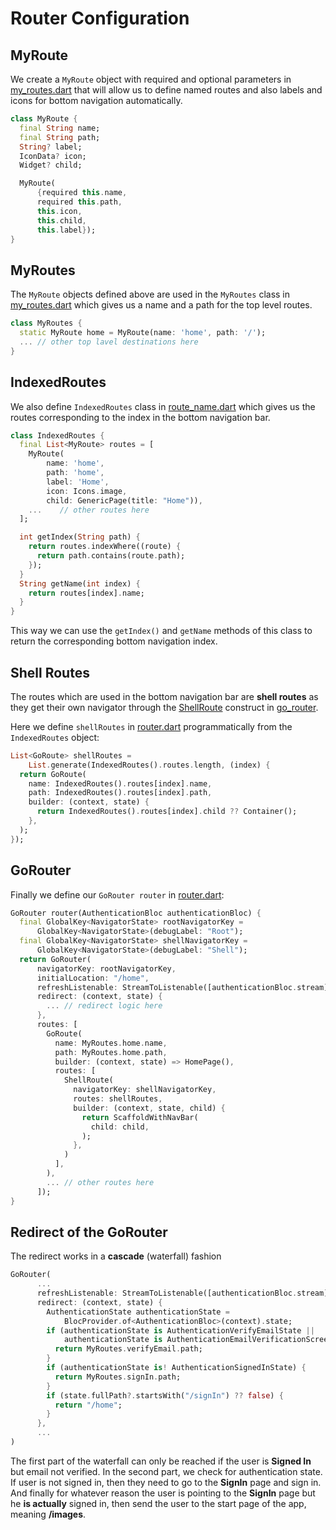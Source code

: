 # Router Configuration

## MyRoute
We create a `MyRoute` object with required and optional parameters in [my_routes.dart](/lib/navigation/my_routes.dart) that will allow us to define named routes and also labels and icons for bottom navigation automatically.
```dart
class MyRoute {
  final String name;
  final String path;
  String? label;
  IconData? icon;
  Widget? child;

  MyRoute(
      {required this.name,
      required this.path,
      this.icon,
      this.child,
      this.label});
}
```

## MyRoutes
The `MyRoute` objects defined above are used in the `MyRoutes` class in [my_routes.dart](/lib/navigation/my_routes.dart) which gives us a name and a path for the top level routes.

```dart
class MyRoutes {
  static MyRoute home = MyRoute(name: 'home', path: '/');
  ... // other top lavel destinations here
}
```
## IndexedRoutes
We also define `IndexedRoutes` class in [route_name.dart](/lib/navigation/route_name.dart) which gives us the routes corresponding to the index in the bottom navigation bar. 
```dart
class IndexedRoutes {
  final List<MyRoute> routes = [
    MyRoute(
        name: 'home',
        path: 'home',
        label: 'Home',
        icon: Icons.image,
        child: GenericPage(title: "Home")),
    ...    // other routes here
  ];

  int getIndex(String path) {
    return routes.indexWhere((route) {
      return path.contains(route.path);
    });
  }
  String getName(int index) {
    return routes[index].name;
  }
}
```
This way we can use the `getIndex()` and `getName` methods of this class to return the corresponding bottom navigation index.

## Shell Routes
The routes which are used in the bottom navigation bar are **shell routes** as they get their own navigator through the [ShellRoute](https://pub.dev/documentation/go_router/latest/go_router/ShellRoute-class.html) construct in [go_router](https://pub.dev/packages/go_router).

Here we define `shellRoutes` in [router.dart](/lib/navigation/router.dart) programmatically from the `IndexedRoutes` object:
```dart
List<GoRoute> shellRoutes =
    List.generate(IndexedRoutes().routes.length, (index) {
  return GoRoute(
    name: IndexedRoutes().routes[index].name,
    path: IndexedRoutes().routes[index].path,
    builder: (context, state) {
      return IndexedRoutes().routes[index].child ?? Container();
    },
  );
});
```

## GoRouter

Finally we define our `GoRouter router` in [router.dart](/lib/navigation/router.dart):
```dart
GoRouter router(AuthenticationBloc authenticationBloc) {
  final GlobalKey<NavigatorState> rootNavigatorKey =
      GlobalKey<NavigatorState>(debugLabel: "Root");
  final GlobalKey<NavigatorState> shellNavigatorKey =
      GlobalKey<NavigatorState>(debugLabel: "Shell");
  return GoRouter(
      navigatorKey: rootNavigatorKey,
      initialLocation: "/home",
      refreshListenable: StreamToListenable([authenticationBloc.stream]),
      redirect: (context, state) {
        ... // redirect logic here
      },
      routes: [
        GoRoute(
          name: MyRoutes.home.name,
          path: MyRoutes.home.path,
          builder: (context, state) => HomePage(),
          routes: [
            ShellRoute(
              navigatorKey: shellNavigatorKey,
              routes: shellRoutes,
              builder: (context, state, child) {
                return ScaffoldWithNavBar(
                  child: child,
                );
              },
            )
          ],
        ),
        ... // other routes here
      ]);
}
```
## Redirect of the GoRouter
The redirect works in a **cascade** (waterfall) fashion
```dart
GoRouter(
      ...
      refreshListenable: StreamToListenable([authenticationBloc.stream]),
      redirect: (context, state) {
        AuthenticationState authenticationState =
            BlocProvider.of<AuthenticationBloc>(context).state;
        if (authenticationState is AuthenticationVerifyEmailState ||
            authenticationState is AuthenticationEmailVerificationScreenState) {
          return MyRoutes.verifyEmail.path;
        }
        if (authenticationState is! AuthenticationSignedInState) {
          return MyRoutes.signIn.path;
        }
        if (state.fullPath?.startsWith("/signIn") ?? false) {
          return "/home";
        }
      },
      ...
)
```
The first part of the waterfall can only be reached if the user is **Signed In** but email not verified. In the second part, we check for authentication state. If user is not signed in, then they need to go to the **SignIn** page and sign in. And finally for whatever reason the user is pointing to the **SignIn** page but he **is actually** signed in, then send the user to the start page of the app, meaning **/images**.


